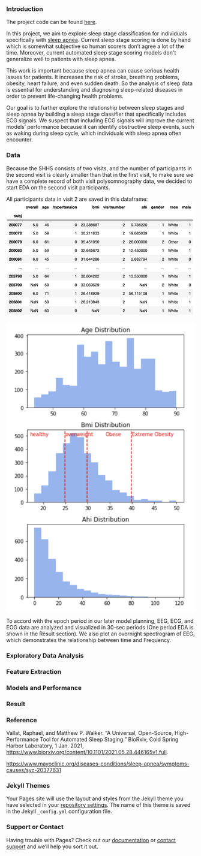 ### Introduction

The project code can be found [here](https://github.com/chinkevin/DSC180_sleep_apnea).

In this project, we aim to explore sleep stage classification for individuals specifically with [sleep apnea](https://www.mayoclinic.org/diseases-conditions/sleep-apnea/symptoms-causes/syc-20377631). Current sleep stage scoring is done by hand which is somewhat subjective so human scorers don’t agree a lot of the time. Moreover, current automated sleep stage scoring models don't generalize well to patients with sleep apnea. 

This work is important because sleep apnea can cause serious health issues for patients. It increases the risk of stroke, breathing problems, obesity, heart failure, and even sudden death. So the analysis of sleep data is essential for understanding and diagnosing sleep-related diseases in order to prevent life-changing health problems.

Our goal is to further explore the relationship between sleep stages and sleep apnea by building a sleep stage classifier that specifically includes ECG signals. We suspect that including ECG signals will improve the current models’ performance because it can identify obstructive sleep events, such as waking during sleep cycle, which individuals with sleep apnea often encounter.



### Data

Because the SHHS consists of two visits, and the number of participants in the second visit is clearly smaller than that in the first visit, to make sure we have a complete record of both visit polysomnography data, we decided to start EDA on the second visit participants. 

All participants data in visit 2 are saved in this dataframe:
![visit2](images/visit2.png)

![numeric](images/numeric.png)

To accord with the epoch period in our later model planning, EEG, ECG, and EOG data are analyzed and visualized in 30-sec periods (One period EDA is shown in the Result section). We also plot an overnight spectrogram of EEG, which demonstrates the relationship between time and Frequency.



### Exploratory Data Analysis

### Feature Extraction

### Models and Performance

### Result

### Reference

Vallat, Raphael, and Matthew P. Walker. “A Universal, Open-Source, High-Performance Tool for Automated Sleep Staging.” BioRxiv, Cold Spring Harbor Laboratory, 1 Jan. 2021, https://www.biorxiv.org/content/10.1101/2021.05.28.446165v1.full.

https://www.mayoclinic.org/diseases-conditions/sleep-apnea/symptoms-causes/syc-20377631


### Jekyll Themes

Your Pages site will use the layout and styles from the Jekyll theme you have selected in your [repository settings](https://github.com/YilanG08/YilanG08.github.io/settings/pages). The name of this theme is saved in the Jekyll `_config.yml` configuration file.

### Support or Contact

Having trouble with Pages? Check out our [documentation](https://docs.github.com/categories/github-pages-basics/) or [contact support](https://support.github.com/contact) and we’ll help you sort it out.
